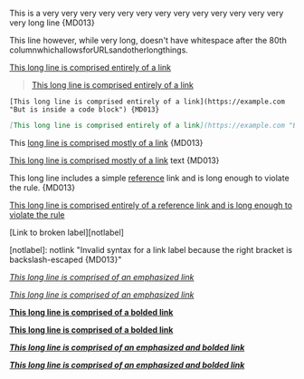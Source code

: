 This is a very very very very very very very very very very very very very very long line {MD013}

This line however, while very long, doesn't have whitespace after the 80th columnwhichallowsforURLsandotherlongthings.

[This long line is comprised entirely of a link](https://example.com "This is the long link's title")

> [This long line is comprised entirely of a link](https://example.com "This is the long link's title")

    [This long line is comprised entirely of a link](https://example.com "But is inside a code block") {MD013}

```markdown
[This long line is comprised entirely of a link](https://example.com "But is inside a code block") {MD013}
```

This [long line is comprised mostly of a link](https://example.com "This is the long link's title") {MD013}

[This long line is comprised mostly of a link](https://example.com "This is the long link's title") text {MD013}

This long line includes a simple [reference][label] link and is long enough to violate the rule. {MD013}

[This long line is comprised entirely of a reference link and is long enough to violate the rule][label]

[label]: https://example.org "Title for a link reference that is itself long enough to violate the rule"

[Link to broken label][notlabel]

[notlabel\]: notlink "Invalid syntax for a link label because the right bracket is backslash-escaped {MD013}"

[](https://example.com "This long line is comprised entirely of a link with empty text and a non-empty title")

*[This long line is comprised of an emphasized link](https://example.com "This is the long link's title")*

_[This long line is comprised of an emphasized link](https://example.com "This is the long link's title")_

**[This long line is comprised of a bolded link](https://example.com "This is the long link's title")**

__[This long line is comprised of a bolded link](https://example.com "This is the long link's title")__

_**[This long line is comprised of an emphasized and bolded link](https://example.com "This is the long link's title")**_

**_[This long line is comprised of an emphasized and bolded link](https://example.com "This is the long link's title")_**

*[](https://example.com "This long line is comprised of an emphasized link with empty text and a non-empty title")*

**[](https://example.com "This long line is comprised of a bolded link with empty text and a non-empty title")**
